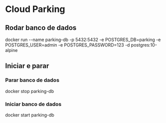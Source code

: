 # Cloud Parking


## Rodar banco de dados
docker run --name parking-db -p 5432:5432 -e POSTGRES_DB=parking -e POSTGRES_USER=admin -e POSTGRES_PASSWORD=123 -d postgres:10-alpine

## Iniciar e parar

### Parar banco de dados
docker stop parking-db

### Iniciar banco de dados
docker start parking-db
